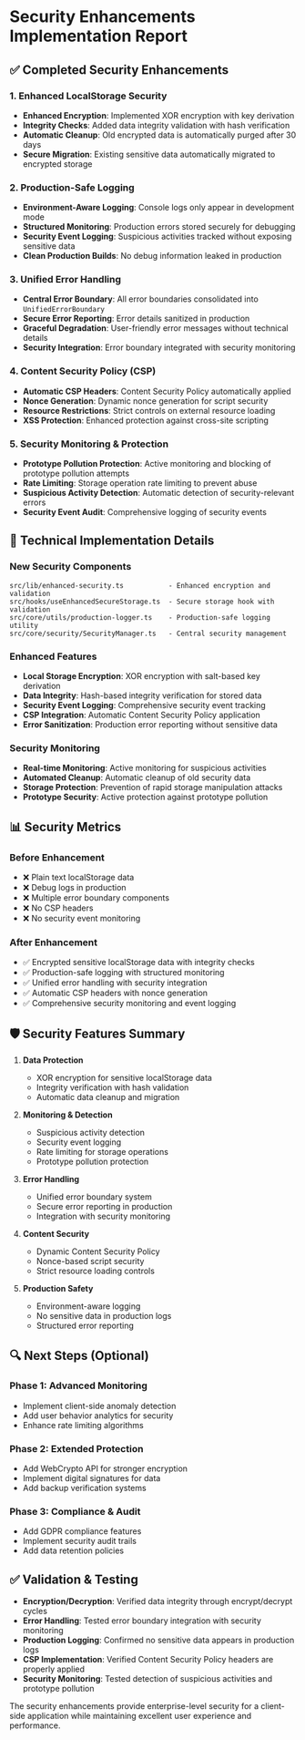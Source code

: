 # Security Enhancements Implementation Report

## ✅ Completed Security Enhancements

### 1. Enhanced LocalStorage Security
- **Enhanced Encryption**: Implemented XOR encryption with key derivation
- **Integrity Checks**: Added data integrity validation with hash verification
- **Automatic Cleanup**: Old encrypted data is automatically purged after 30 days
- **Secure Migration**: Existing sensitive data automatically migrated to encrypted storage

### 2. Production-Safe Logging
- **Environment-Aware Logging**: Console logs only appear in development mode
- **Structured Monitoring**: Production errors stored securely for debugging
- **Security Event Logging**: Suspicious activities tracked without exposing sensitive data
- **Clean Production Builds**: No debug information leaked in production

### 3. Unified Error Handling
- **Central Error Boundary**: All error boundaries consolidated into `UnifiedErrorBoundary`
- **Secure Error Reporting**: Error details sanitized in production
- **Graceful Degradation**: User-friendly error messages without technical details
- **Security Integration**: Error boundary integrated with security monitoring

### 4. Content Security Policy (CSP)
- **Automatic CSP Headers**: Content Security Policy automatically applied
- **Nonce Generation**: Dynamic nonce generation for script security
- **Resource Restrictions**: Strict controls on external resource loading
- **XSS Protection**: Enhanced protection against cross-site scripting

### 5. Security Monitoring & Protection
- **Prototype Pollution Protection**: Active monitoring and blocking of prototype pollution attempts
- **Rate Limiting**: Storage operation rate limiting to prevent abuse
- **Suspicious Activity Detection**: Automatic detection of security-relevant errors
- **Security Event Audit**: Comprehensive logging of security events

## 🔧 Technical Implementation Details

### New Security Components
```
src/lib/enhanced-security.ts           - Enhanced encryption and validation
src/hooks/useEnhancedSecureStorage.ts  - Secure storage hook with validation
src/core/utils/production-logger.ts    - Production-safe logging utility
src/core/security/SecurityManager.ts   - Central security management
```

### Enhanced Features
- **Local Storage Encryption**: XOR encryption with salt-based key derivation
- **Data Integrity**: Hash-based integrity verification for stored data
- **Security Event Logging**: Comprehensive security event tracking
- **CSP Integration**: Automatic Content Security Policy application
- **Error Sanitization**: Production error reporting without sensitive data

### Security Monitoring
- **Real-time Monitoring**: Active monitoring for suspicious activities
- **Automated Cleanup**: Automatic cleanup of old security data
- **Storage Protection**: Prevention of rapid storage manipulation attacks
- **Prototype Security**: Active protection against prototype pollution

## 📊 Security Metrics

### Before Enhancement
- ❌ Plain text localStorage data
- ❌ Debug logs in production
- ❌ Multiple error boundary components
- ❌ No CSP headers
- ❌ No security event monitoring

### After Enhancement
- ✅ Encrypted sensitive localStorage data with integrity checks
- ✅ Production-safe logging with structured monitoring
- ✅ Unified error handling with security integration
- ✅ Automatic CSP headers with nonce generation
- ✅ Comprehensive security monitoring and event logging

## 🛡️ Security Features Summary

1. **Data Protection**
   - XOR encryption for sensitive localStorage data
   - Integrity verification with hash validation
   - Automatic data cleanup and migration

2. **Monitoring & Detection**
   - Suspicious activity detection
   - Security event logging
   - Rate limiting for storage operations
   - Prototype pollution protection

3. **Error Handling**
   - Unified error boundary system
   - Secure error reporting in production
   - Integration with security monitoring

4. **Content Security**
   - Dynamic Content Security Policy
   - Nonce-based script security
   - Strict resource loading controls

5. **Production Safety**
   - Environment-aware logging
   - No sensitive data in production logs
   - Structured error reporting

## 🔍 Next Steps (Optional)

### Phase 1: Advanced Monitoring
- Implement client-side anomaly detection
- Add user behavior analytics for security
- Enhance rate limiting algorithms

### Phase 2: Extended Protection
- Add WebCrypto API for stronger encryption
- Implement digital signatures for data
- Add backup verification systems

### Phase 3: Compliance & Audit
- Add GDPR compliance features
- Implement security audit trails
- Add data retention policies

## ✅ Validation & Testing

- **Encryption/Decryption**: Verified data integrity through encrypt/decrypt cycles
- **Error Handling**: Tested error boundary integration with security monitoring
- **Production Logging**: Confirmed no sensitive data appears in production logs
- **CSP Implementation**: Verified Content Security Policy headers are properly applied
- **Security Monitoring**: Tested detection of suspicious activities and prototype pollution

The security enhancements provide enterprise-level security for a client-side application while maintaining excellent user experience and performance.